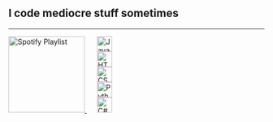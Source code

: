 <h2>I code mediocre stuff sometimes </h2>

---

<p>

  <a href="https://open.spotify.com/playlist/23JsDdCEj2HdN0utmQjxuU?si=7Ezr80xKQhSgBJRqFmFfag">
    <img src="SpinningVinyl.gif" height=150 alt="Spotify Playlist" style="verticle-align: top;">
  </a>
  <span style="display: inline-block; vertical-align: top; margin-left: 20px;">
    <img src="https://cdn.jsdelivr.net/gh/devicons/devicon/icons/javascript/javascript-original.svg" height="30" alt="JavaScript logo"><br>
    <img src="https://cdn.jsdelivr.net/gh/devicons/devicon/icons/html5/html5-original.svg" height="30" alt="HTML5 logo"><br>
    <img src="https://cdn.jsdelivr.net/gh/devicons/devicon/icons/css3/css3-original.svg" height="30" alt="CSS3 logo"><br>
    <img src="https://cdn.jsdelivr.net/gh/devicons/devicon/icons/python/python-original.svg" height="30" alt="Python logo"><br>
    <img src="https://cdn.jsdelivr.net/gh/devicons/devicon/icons/csharp/csharp-original.svg" height="30" alt="C# logo">
  </span>
</p>
